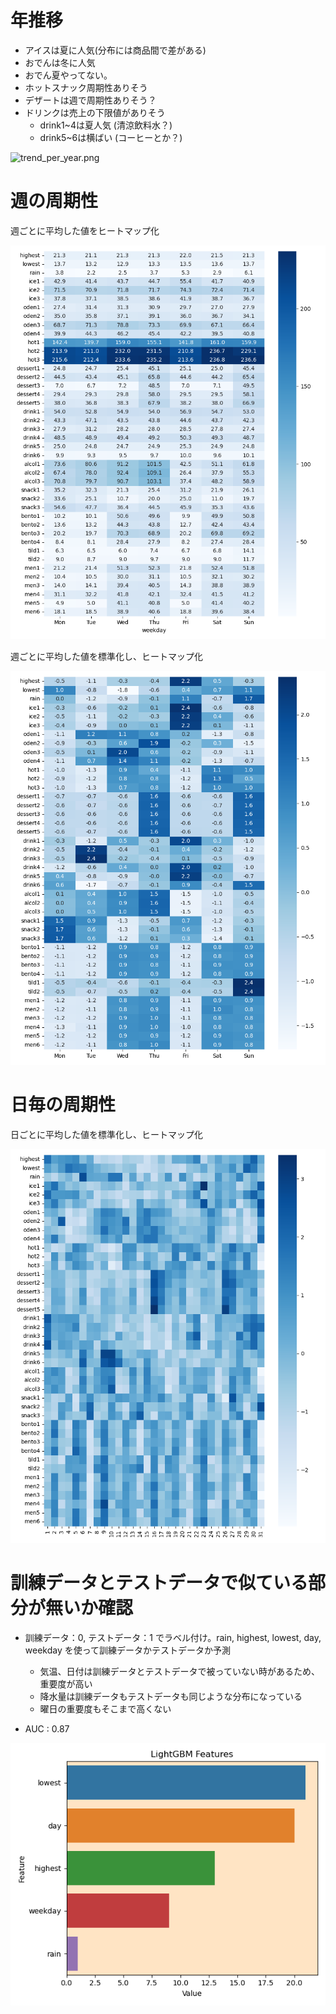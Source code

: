 # 年推移
* アイスは夏に人気(分布には商品間で差がある)
* おでんは冬に人気
* おでん夏やってない。
* ホットスナック周期性ありそう
* デザートは週で周期性ありそう？
* ドリンクは売上の下限値がありそう
    * drink1~4は夏人気 (清涼飲料水？)
    * drink5~6は横ばい (コーヒーとか？)

![trend_per_year.png](../work/eda/trend_per_year.png)

# 週の周期性

週ごとに平均した値をヒートマップ化

![trend_per_week.png](../work/eda/trend_per_week.png)

週ごとに平均した値を標準化し、ヒートマップ化

![trend_std_per_week.png](../work/eda/trend_std_per_week.png)

# 日毎の周期性

日ごとに平均した値を標準化し、ヒートマップ化

![trend_std_per_day.png](../work/eda/trend_std_per_day.png)

# 訓練データとテストデータで似ている部分が無いか確認

* 訓練データ：0, テストデータ：1 でラベル付け。rain, highest, lowest, day, weekday を使って訓練データかテストデータか予測
    * 気温、日付は訓練データとテストデータで被っていない時があるため、重要度が高い
    * 降水量は訓練データもテストデータも同じような分布になっている
    * 曜日の重要度もそこまで高くない
    
* AUC : 0.87

![feature_importance.png](../work/eda/feature_importance.png)






